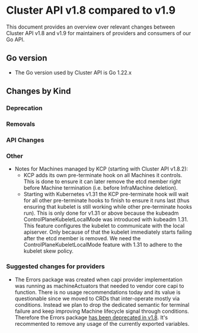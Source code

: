 # Cluster API v1.8 compared to v1.9

This document provides an overview over relevant changes between Cluster API v1.8 and v1.9 for
maintainers of providers and consumers of our Go API.

## Go version

- The Go version used by Cluster API is Go 1.22.x

## Changes by Kind

### Deprecation

### Removals

### API Changes

### Other

- Notes for Machines managed by KCP (starting with Cluster API v1.8.2):
  - KCP adds its own pre-terminate hook on all Machines it controls. This is done to ensure it can later remove
    the etcd member right before Machine termination (i.e. before InfraMachine deletion).
  - Starting with Kubernetes v1.31 the KCP pre-terminate hook will wait for all other pre-terminate hooks to finish to
    ensure it runs last (thus ensuring that kubelet is still working while other pre-terminate hooks run). This is only done
    for v1.31 or above because the kubeadm ControlPlaneKubeletLocalMode was introduced with kubeadm 1.31. This feature configures
    the kubelet to communicate with the local apiserver. Only because of that the kubelet immediately starts failing after the etcd
    member is removed. We need the ControlPlaneKubeletLocalMode feature with 1.31 to adhere to the kubelet skew policy.

### Suggested changes for providers

- The Errors package was created when capi provider implementation was running as machineActuators that needed to vendor core capi to function. There is no usage recommendations today and its value is questionable since we moved to CRDs that inter-operate mostly via conditions. Instead we plan to drop the dedicated semantic for terminal failure and keep improving Machine lifecycle signal through conditions. Therefore the Errors package [has been deprecated in v1.8](https://github.com/kubernetes-sigs/cluster-api/issues/10784). It's recommented to remove any usage of the currently exported variables.
